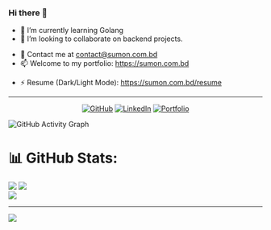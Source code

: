 ### Hi there 👋

<!-- - 🔭 I’m currently working on learning new tech stacks. (Golang) -->
- 🌱 I’m currently learning Golang
- 👯 I’m looking to collaborate on backend projects.
<!-- - 🤔 I’m looking for help with ... -->
- 💬 Contact me at contact@sumon.com.bd
- 📫 Welcome to my portfolio: https://sumon.com.bd
<!-- - 😄 Pronouns: ... -->
- ⚡ Resume (Dark/Light Mode): https://sumon.com.bd/resume
<!--
**sumonbiswas2010/sumonbiswas2010** is a ✨ _special_ ✨ repository because its `README.md` (this file) appears on your GitHub profile.

Here are some ideas to get you started:

- 🔭 I’m currently working on ...
- 🌱 I’m currently learning ...
- 👯 I’m looking to collaborate on ...
- 🤔 I’m looking for help with ...
- 💬 Ask me about ...
- 📫 How to reach me: ...
- 😄 Pronouns: ...
- ⚡ Fun fact: ...
-->

---
<!-- <p align="center">
	<a href="https://github.com/sumonbiswas2010"><img src="https://img.shields.io/badge/GitHub--_.svg?style=social&logo=GitHub" alt="GitHub"></a>
                            
         <a href="https://www.linkedin.com/in/sumonbiswas2010"><img src="https://img.shields.io/badge/LinkedIn--_.svg?style=social&logo=linkedin" alt="LinkedIn"></a>
  	<a href="https://sumon.com.bd"><img src="https://img.shields.io/badge/Portfolio--_.svg?style=social&logo=portfolio" alt="Twitter"></a>
            
</p> -->

<p align="center">
	<a href="https://github.com/sumonbiswas2010"><img src="https://img.shields.io/badge/GitHub--_.svg?style=social&logo=GitHub" alt="GitHub"></a>
        <a href="https://www.linkedin.com/in/sumonbiswas2010"><img src="https://img.shields.io/badge/LinkedIn--_.svg?style=social&logo=linkedin" alt="LinkedIn"></a>
	<a href="https://sumon.com.bd"><img src="https://img.shields.io/badge/Portfolio--_.svg?style=social&logo=portfolio" alt="Portfolio"></a>
                          
</p>

![GitHub Activity Graph](https://activity-graph.herokuapp.com/graph?username=sumonbiswas2010)  
# 📊 GitHub Stats:
![](https://github-readme-stats.vercel.app/api?username=sumonbiswas2010&theme=react&hide_border=false&include_all_commits=true&count_private=false)
![](https://github-readme-streak-stats.herokuapp.com/?user=sumonbiswas2010&theme=react&hide_border=false)<br/>
![](https://github-readme-stats.vercel.app/api/top-langs/?username=sumonbiswas2010&theme=react&hide_border=false&include_all_commits=true&count_private=false&layout=compact) 


---
[![](https://visitcount.itsvg.in/api?id=sumonbiswas&label=Profile%20Views&color=1&icon=5&pretty=false)](https://visitcount.itsvg.in)


